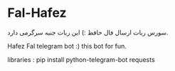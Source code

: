 # Fal-Hafez
سورس ربات ارسال فال حافظ :)
این ربات جنبه سرگرمی دارد.

Hafez Fal telegram bot :)
this bot for fun.

libraries  : 
pip install python-telegram-bot requests

